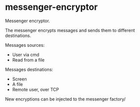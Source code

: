 # messenger-encryptor
Messenger encryptor.

The messenger encrypts messages and sends them to different destinations.

Messages sources:
  - User via cmd
  - Read from a file

Messages destinations:
  - Screen
  - A file
  - Remote user, over TCP

New encryptions can be injected to the messenger factory/
